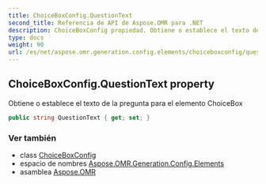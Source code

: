 ```yaml
---
title: ChoiceBoxConfig.QuestionText
second_title: Referencia de API de Aspose.OMR para .NET
description: ChoiceBoxConfig propiedad. Obtiene o establece el texto de la pregunta para el elemento ChoiceBox
type: docs
weight: 90
url: /es/net/aspose.omr.generation.config.elements/choiceboxconfig/questiontext/
---
```

## ChoiceBoxConfig.QuestionText property

Obtiene o establece el texto de la pregunta para el elemento ChoiceBox

```csharp
public string QuestionText { get; set; }
```

### Ver también

* class [ChoiceBoxConfig](../)
* espacio de nombres [Aspose.OMR.Generation.Config.Elements](../../choiceboxconfig/)
* asamblea [Aspose.OMR](../../../)


